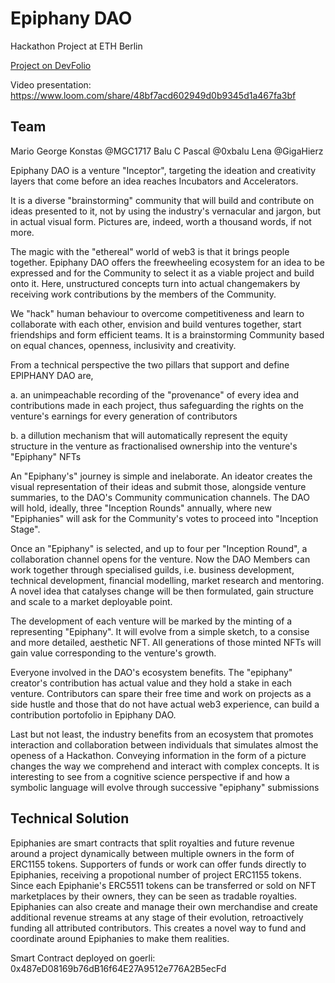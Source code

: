 # Epiphany DAO

Hackathon Project at ETH Berlin

[Project on DevFolio](link)

Video presentation: https://www.loom.com/share/48bf7acd602949d0b9345d1a467fa3bf

## Team

Mario George Konstas @MGC1717 
Balu C Pascal @0xbalu
Lena @GigaHierz

Epiphany DAO is a venture "Inceptor", targeting the ideation and creativity layers that come before an idea reaches Incubators and Accelerators. 

It is a diverse "brainstorming" community that will build and contribute on ideas presented to it, not by using the industry's vernacular and jargon, but in actual visual form. Pictures are, indeed, worth a thousand words, if not more. 

The magic with the "ethereal" world of web3 is that it brings people together. Epiphany DAO offers the freewheeling ecosystem for an idea to be expressed and for the Community to select it as a viable project and build onto it. Here, unstructured concepts turn into actual changemakers by receiving work contributions by the members of the Community. 

We "hack" human behaviour to overcome competitiveness and learn to collaborate with each other, envision and build ventures together, start friendships and form efficient teams. It is a brainstorming Community based on equal chances, openness, inclusivity and creativity. 

From a technical perspective the two pillars that support and define EPIPHANY DAO are, 

a. an unimpeachable recording of the "provenance" of every idea and contributions made in each project, thus safeguarding the rights on the venture's earnings for every generation of contributors

b. a dillution mechanism that will automatically represent the equity structure in the venture as fractionalised ownership into the venture's "Epiphany" NFTs

An "Epiphany's" journey is simple and inelaborate. An ideator creates the visual representation of their ideas and submit those, alongside venture summaries, to the DAO's Community communication channels. The DAO will hold, ideally, three "Inception Rounds" annually, where new "Epiphanies" will ask for the Community's votes to proceed into "Inception Stage". 

Once an "Epiphany" is selected, and up to four per "Inception Round", a collaboration channel opens for the venture. Now the DAO Members can work together through specialised guilds, i.e. business development, technical development, financial modelling, market research and mentoring. A novel idea that catalyses change will be then formulated, gain structure and scale to a market deployable point. 

The development of each venture will be marked by the minting of a representing "Epiphany". It will evolve from a simple sketch, to a consise and more detailed, aesthetic NFT. All generations of those minted NFTs will gain value corresponding to the venture's growth. 

Everyone involved in the DAO's ecosystem benefits. The "epiphany" creator's contribution has actual value and they hold a stake in each venture. Contributors can spare their free time and work on projects as a side hustle and those that do not have actual web3 experience, can build a contribution portofolio in Epiphany DAO. 

Last but not least, the industry benefits from an ecosystem that promotes interaction and collaboration between individuals that simulates almost the openess of a Hackathon. Conveying information in the form of a picture changes the way we comprehend and interact with complex concepts. It is interesting to see from a cognitive science perspective if and how a symbolic language will evolve through successive "epiphany" submissions


## Technical Solution

Epiphanies are smart contracts that split royalties and future revenue around a project dynamically between multiple owners in the form of ERC1155
tokens. 
Supporters of funds or work can offer funds directly to Epiphanies, receiving a propotional number of project ERC1155 tokens. Since each Epiphanie's ERC5511 tokens can be transferred or sold on NFT marketplaces by their owners, they can be seen as tradable royalties. Epiphanies can also create and manage their own merchandise and create additional revenue streams at any stage of their evolution, retroactively funding all attributed contributors. This creates a novel way to fund and coordinate around Epiphanies to make them realities.  

Smart Contract deployed on goerli: 0x487eD08169b76dB16f64E27A9512e776A2B5ecFd
